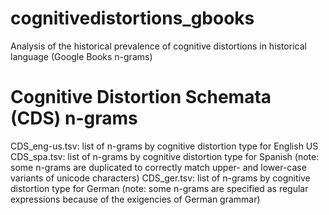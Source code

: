# cognitivedistortions_gbooks
Analysis of the historical prevalence of cognitive distortions in historical language (Google Books n-grams)

# Cognitive Distortion Schemata (CDS) n-grams
CDS_eng-us.tsv: list of n-grams by cognitive distortion type for English US
CDS_spa.tsv: list of n-grams by cognitive distortion type for Spanish (note: some n-grams are duplicated to correctly match upper- and lower-case variants of unicode characters)
CDS_ger.tsv: list of n-grams by cognitive distortion type for German (note: some n-grams are specified as regular expressions because of the exigencies of German grammar)
